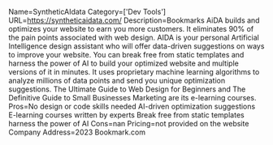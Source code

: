 Name=SyntheticAIdata
Category=['Dev Tools']
URL=https://syntheticaidata.com/
Description=Bookmarks AiDA builds and optimizes your website to earn you more customers. It eliminates 90% of the pain points associated with web design. AIDA is your personal Artificial Intelligence design assistant who will offer data-driven suggestions on ways to improve your website. You can break free from static templates and harness the power of AI to build your optimized website and multiple versions of it in minutes. It uses proprietary machine learning algorithms to analyze millions of data points and send you unique optimization suggestions. The Ultimate Guide to Web Design for Beginners and The Definitive Guide to Small Businesses Marketing are its e-learning courses.
Pros=No design or code skills needed AI-driven optimization suggestions E-learning courses written by experts Break free from static templates harness the power of AI
Cons=nan
Pricing=not provided on the website
Company Address=2023 Bookmark.com
